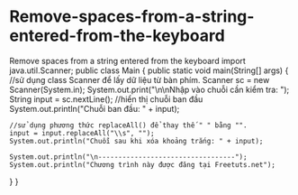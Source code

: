 # Remove-spaces-from-a-string-entered-from-the-keyboard
Remove spaces from a string entered from the keyboard
import java.util.Scanner;
public class Main {
  public static void main(String[] args) {
    //sử dụng class Scanner để lấy dữ liệu từ bàn phím.
    Scanner sc = new Scanner(System.in);
    System.out.print("\n\nNhập vào chuỗi cần kiểm tra: ");
    String input = sc.nextLine();
    //hiển thị chuỗi ban đầu
    System.out.println("Chuỗi ban đầu: " + input);
 
    //sử dụng phương thức replaceAll() để thay thế " " bằng "".
    input = input.replaceAll("\\s", "");
    System.out.println("Chuỗi sau khi xóa khoảng trắng: " + input);
 
    System.out.println("\n----------------------------------");
    System.out.println("Chương trình này được đăng tại Freetuts.net");
  }
}
